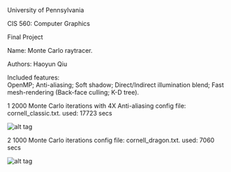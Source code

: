 University of Pennsylvania

CIS 560: Computer Graphics

Final Project

Name: Monte Carlo raytracer. 

Authors: Haoyun Qiu

Included features:  
OpenMP; Anti-aliasing; Soft shadow; Direct/Indirect illumination blend; Fast mesh-rendering (Back-face culling; K-D tree).



1 2000 Monte Carlo iterations with 4X Anti-aliasing
config file: cornell_classic.txt. 
used: 17723 secs

![alt tag](https://raw.githubusercontent.com/Wingszero/Monte_Carlo_RayTracer/master/Monte_Carlo_Raytracer/SceneGraph/pics/Monte_Carlo/LongTime_Rendering/AA4_SHD1_MC2000_DI0_TIME17723.bmp)

2 1000 Monte Carlo iterations
config file: cornell_dragon.txt. 
used: 7060 secs

![alt tag](https://raw.githubusercontent.com/Wingszero/Monte_Carlo_RayTracer/master/Monte_Carlo_Raytracer/SceneGraph/pics/Monte_Carlo/LongTime_Rendering/Id7063555_AA1_SHD10_MC1000_DI30_SEC7059.959961.bmp)
